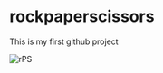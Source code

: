 # rockpaperscissors

This is my first github project 

![rPS](https://user-images.githubusercontent.com/62906173/107848615-d0afb500-6e05-11eb-98b6-dcf7e5df89f8.JPG)
